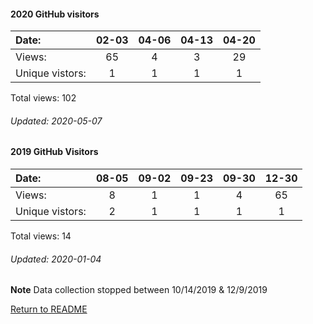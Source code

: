 #### 2020 GitHub visitors
Date:		      |    02-03   |       04-06  |  04-13  |  04-20
|:---   |:---:  |:---:  |:---:  |:---:
Views:		  |         65      |       4       |       3      |  29     |  1
Unique  vistors:  |       1       |       1       |      1  |      1  |      1

Total views: 102
###### Updated: 2020-05-07

#### 2019 GitHub Visitors
Date:   |         08-05   |       09-02   |  09-23  |  09-30 | 12-30
|:---   |:---:    |:---:  |:---:  |:---:  |:---:
Views:  |         8       |       1       |  1      |  4 |  65
Unique  vistors:  |       2       |       1  |      1  |      1 |  1

Total views: 14
###### Updated: 2020-01-04
**Note**  Data collection stopped between 10/14/2019 & 12/9/2019

[Return to README](https://github.com/BradleyA/pi-servo/blob/master/README.md#traffic)
